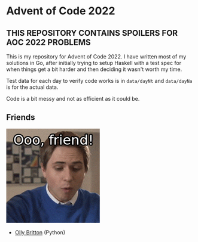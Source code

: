 # Advent of Code 2022

## THIS REPOSITORY CONTAINS SPOILERS FOR AOC 2022 PROBLEMS

This is my repository for Advent of Code 2022. I have written most of my solutions in Go, after initially trying to setup Haskell with a test spec for when things get a bit harder and then deciding it wasn't worth my time.

Test data for each day to verify code works is in `data/dayNt` and `data/dayNa` is for the actual data.

Code is a bit messy and not as efficient as it could be.

## Friends
![](friend.gif)

- [Olly Britton](https://github.com/ollybritton/aoc-2022) (Python) 